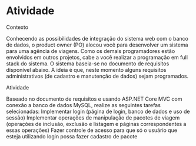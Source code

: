 # Atividade 

Contexto
 
Conhecendo as possibilidades de integração do sistema web com o banco de dados, o product owner (PO) alocou você para desenvolver um sistema para uma agência de viagens. Como os demais programadores estão envolvidos em outros projetos, cabe a você realizar a programação em full stack do sistema.
O sistema baseia-se no documento de requisitos disponível abaixo. A ideia é que, neste momento alguns requisitos administrativos (de cadastro e manutenção de dados) sejam programados.
 
Atividade

Baseado no documento de requisitos e usando ASP.NET Core MVC com conexão a banco de dados MySQL, realize as seguintes tarefas selecionadas:
Implementar login (página de login, banco de dados e uso de sessão)
Implementar operações de manipulação de pacotes de viagem (operações de inclusão, exclusão e listagem e páginas correspondentes a essas operações)
Fazer controle de acesso para que só o usuário que esteja utilizando login possa fazer cadastro de pacote

